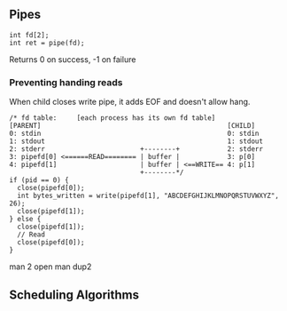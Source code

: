 ## Pipes
```
int fd[2];
int ret = pipe(fd);
```
Returns 0 on success, -1 on failure

### Preventing handing reads
When child closes write pipe, it adds EOF and doesn't allow hang.
```
/* fd table:     [each process has its own fd table]
[PARENT]                                               [CHILD]
0: stdin                                               0: stdin
1: stdout                                              1: stdout
2: stderr                        +--------+            2: stderr
3: pipefd[0] <======READ======== | buffer |            3: p[0]
4: pipefd[1]                     | buffer | <==WRITE== 4: p[1]
                                 +--------*/
if (pid == 0) {
  close(pipefd[0]);
  int bytes_written = write(pipefd[1], "ABCDEFGHIJKLMNOPQRSTUVWXYZ", 26);
  close(pipefd[1]);
} else {
  close(pipefd[1]);
  // Read
  close(pipefd[0]);
}
```

man 2 open
man dup2

## Scheduling Algorithms
